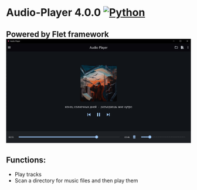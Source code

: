 # Audio-Player 4.0.0 [![Python](https://img.shields.io/badge/Python-3776AB?logo=python&logoColor=fff)](#)

## Powered by Flet framework ![alt text](assets/screenshot.png)

## Functions:
- Play tracks
- Scan a directory for music files and then play them